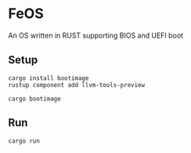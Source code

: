 # FeOS
An OS written in RUST supporting BIOS and UEFI boot

## Setup

```shell
cargo install bootimage
rustup component add llvm-tools-preview

cargo bootimage
```

## Run

```shell
cargo run
```
